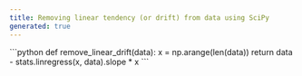 ```yaml
---
title: Removing linear tendency (or drift) from data using SciPy
generated: true
---
```


<div markdown="1" class="ans">
```python
def remove_linear_drift(data):
    x = np.arange(len(data))
    return data - stats.linregress(x, data).slope * x
```
</div>

